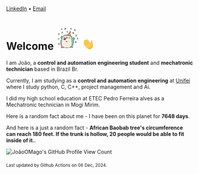 [LinkedIn](https://www.linkedin.com/in/joão-pedro-gozzoli-b95641301/) &bull;
[Email](joaopedrogozzoli@gmail.com)

# Welcome <img src="happy.gif" height="64px" /> <img src="wave.gif" height="32px" />

I am João, a  **control and automation engineering student** and **mechatronic technician** based in Brazil Br.

Currently, I am studying as a **control and automation engineering** at [Unifei](https://unifei.edu.br) where I study python, C, C++, project management and Ai.

I did my high school education at ETEC Pedro Ferreira alves as a Mechatronic technician in Mogi Mirim.

Here is a random fact about me - I have been on this planet for **7648 days**.

And here is a just a random fact -  **African Baobab tree's circumference can reach 180 feet. If the trunk is hollow, 20 people would be able to fit inside of it.**.

![JoãoOMago's GitHub Profile View Count](https://komarev.com/ghpvc/?username=JoaoOMago)

<sub>Last updated by Github Actions on 06 Dec, 2024.</sub>
